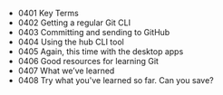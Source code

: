 - 0401 Key Terms
- 0402 Getting a regular Git CLI
- 0403 Committing and sending to GitHub
- 0404 Using the hub CLI tool
- 0405 Again, this time with the desktop apps
- 0406 Good resources for learning Git
- 0407 What we’ve learned
- 0408 Try what you've learned so far. Can you save?
